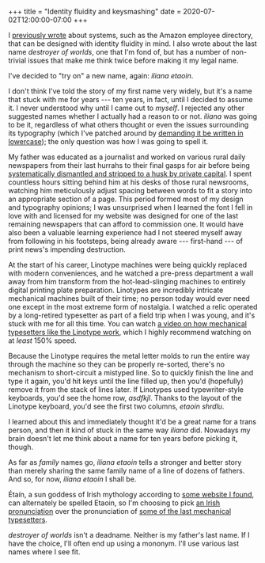 +++
title = "Identity fluidity and keysmashing"
date = 2020-07-02T12:00:00-07:00
+++

I [previously wrote](/blog/fitting-rooms-for-your-name/) about systems, such as the Amazon employee directory, that can be designed with identity fluidity in mind. I also wrote about the last name _destroyer of worlds_, one that I'm fond of, but has a number of non-trivial issues that make me think twice before making it my legal name.

I've decided to "try on" a new name, again: _iliana etaoin_.

I don't think I've told the story of my first name very widely, but it's a name that stuck with me for years --- ten years, in fact, until I decided to assume it. I never understood why until I came out to _myself_. I rejected any other suggested names whether I actually had a reason to or not. _iliana_ was going to be it, regardless of what others thought or even the issues surrounding its typography (which I've patched around by [demanding it be written in lowercase](/lowercase/)); the only question was how I was going to spell it.

My father was educated as a journalist and worked on various rural daily newspapers from their last hurrahs to their final gasps for air before being [systematically dismantled and stripped to a husk by private capital][rip-news]. I spent countless hours sitting behind him at his desks of those rural newsrooms, watching him meticulously adjust spacing between words to fit a story into an appropriate section of a page. This period formed most of my design and typography opinions; I was unsurprised when I learned the font I fell in love with and licensed for my website was designed for one of the last remaining newspapers that can afford to commission one. It would have also been a valuable learning experience had I not steered myself away from following in his footsteps, being already aware --- first-hand --- of print news's impending destruction.

At the start of his career, Linotype machines were being quickly replaced with modern conveniences, and he watched a pre-press department a wall away from him transform from the hot-lead-slinging machines to entirely digital printing plate preparation. Linotypes are incredibly intricate mechanical machines built of their time; no person today would ever need one except in the most extreme form of nostalgia. I watched a relic operated by a long-retired typesetter as part of a field trip when I was young, and it's stuck with me for all this time. You can watch [a video on how mechanical typesetters like the Linotype work](https://www.youtube.com/watch?v=EzilaRwoMus), which I highly recommend watching on at _least_ 150% speed.

Because the Linotype requires the metal letter molds to run the entire way through the machine so they can be properly re-sorted, there's no mechanism to short-circuit a mistyped line. So to quickly finish the line and type it again, you'd hit keys until the line filled up, then you'd (hopefully) remove it from the stack of lines later. If Linotypes used typewriter-style keyboards, you'd see the home row, _asdfkjl_. Thanks to the layout of the Linotype keyboard, you'd see the first two columns, _etaoin shrdlu_.

I learned about this and immediately thought it'd be a great name for a trans person, and then it kind of stuck in the same way _iliana_ did. Nowadays my brain doesn't let me think about a name for ten years before picking it, though.

As far as _family_ names go, _iliana etaoin_ tells a stronger and better story than merely sharing the same family name of a line of dozens of fathers. And so, for now, _iliana etaoin_ I shall be.

Étaín, a sun goddess of Irish mythology according to [some website I found](https://en.wikipedia.org/wiki/%C3%89ta%C3%ADn), can alternately be spelled Etaoin, so I'm choosing to pick [an Irish pronunciation](https://twitter.com/kixiQu/status/1270840111748591624) over the pronunciation of [some of the last mechanical typesetters](https://www.nytimes.com/video/insider/100000004687429/farewell-etaoin-shrdlu.html).

_destroyer of worlds_ isn't a deadname. Neither is my father's last name. If I have the choice, I'll often end up using a mononym. I'll use various last names where I see fit.

[rip-news]: https://www.vanityfair.com/news/2020/02/hedge-fund-vampire-alden-global-capital-that-bleeds-newspapers-dry-has-chicago-tribune-by-the-throat
